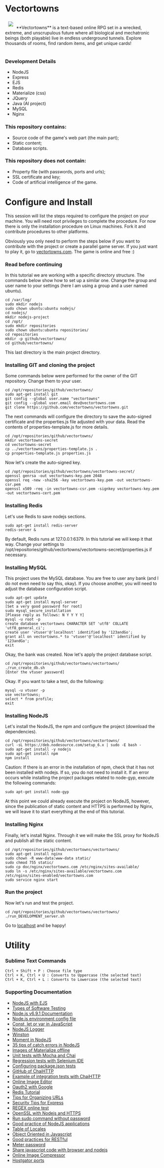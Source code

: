 # Vectortowns

<a href="https://vectortowns.com"><img src="http://linu.com.br/vectortowns/img/logo-small.png" align="left" hspace="10" vspace="6"></a>

<br>
**Vectortowns** is a text-based online RPG set in a wrecked, extreme, and unscrupulous future where all biological and mechatronic beings (both playable) live in endless underground tunnels. Explore thousands of rooms, find random items, and get unique cards!
<br><br>

### Development Details
- NodeJS
- Express
- EJS
- Redis
- Materialize (css)
- JQuery
- Java (AI project)
- MySQL
- Nginx

### This repository contains:
- Source code of the game's web part (the main part);
- Static content;
- Database scripts.

### This repository does not contain:
- Property file (with passwords, ports and urls);
- SSL certificate and key;
- Code of artificial intelligence of the game.




# Configure and Install

This session will list the steps required to configure the project on your machine. You will need root privileges to complete the procedure. For now there is only the installation procedure on Linux machines. Fork it and contribute procedures to other platforms.

Obviously you only need to perform the steps below if you want to contribute with the project or create a parallel game server. If you just want to play it, go to [vectortowns.com](https://vectortowns.com). The game is online and free :)

### Read before continuing

In this tutorial we are working with a specific directory structure. The commands below show how to set up a similar one. Change the group and user name to your settings (here I am using a group and a user named ubuntu).

```
cd /var/log/
sudo mkdir nodejs
sudo chown ubuntu:ubuntu nodejs/
cd nodejs/
mkdir nodejs-project
cd /opt/
sudo mkdir repositories
sudo chown ubuntu:ubuntu repositories/
cd repositories
mkdir -p github/vectortowns/
cd github/vectortowns/
```

This last directory is the main project directory.

### Installing GIT and cloning the project

Some commands below were performed for the owner of the GIT repository. Change them to your user.

```
cd /opt/repositories/github/vectortowns/
sudo apt-get install git
git config --global user.name "vectortowns"
git config --global user.email dev@vectortowns.com
git clone https://github.com/vectortowns/vectortowns.git
```

The next commands will configure the directory to save the auto-signed certificate and the properties.js file adjusted with your data. Read the contents of properties-template.js for more details.

```
cd /opt/repositories/github/vectortowns/
mkdir vectortowns-secret
cd vectortowns-secret
cp ../vectortowns/properties-template.js .
cp properties-template.js properties.js
```

Now let's create the auto-signed key.

```
cd /opt/repositories/github/vectortowns/vectortowns-secret/
openssl genrsa -out vectortowns-key.pem 2048
openssl req -new -sha256 -key vectortowns-key.pem -out vectortowns-csr.pem
openssl x509 -req -in vectortowns-csr.pem -signkey vectortowns-key.pem -out vectortowns-cert.pem
```

### Installing Redis

Let's use Redis to save nodejs sections.

```
sudo apt-get install redis-server
redis-server &
```

By default, Redis runs at 127.0.0.1:6379. In this tutorial we will keep it that way. Change your settings to /opt/repositories/github/vectortowns/vectortowns-secret/properties.js if necessary.


### Installing MySQL

This project uses the MySQL database. You are free to user any bank (and I do not even need to say this, okay). If you choose another, you will need to adjust the database configuration script.

```
sudo apt-get update
sudo apt-get install mysql-server
[Set a very good password for root]
sudo mysql_secure_installation
[Please reply as follows: N Y Y Y Y]
mysql -u root -p
create database vectortowns CHARACTER SET 'utf8' COLLATE 'utf8_general_ci';
create user 'vtuser'@'localhost' identified by '123andGo';
grant all on vectortowns.* to 'vtuser'@'localhost' identified by '123andGo';
exit
```

Okay, the bank was created. Now let's apply the project database script.

```
cd /opt/repositories/github/vectortowns/vectortowns/
./run_create_db.sh
[Enter the vtuser password]
```

Okay. If you want to take a test, do the following:

```
mysql -u vtuser -p
use vectortowns;
select * from profile;
exit
```

### Installing NodeJS

Let's install the NodeJS, the npm and configure the project (download the dependencies).

```
cd /opt/repositories/github/vectortowns/vectortowns/
curl -sL https://deb.nodesource.com/setup_6.x | sudo -E bash -
sudo apt-get install -y nodejs
sudo apt-get install npm
npm install
```

Caution: If there is an error in the installation of npm, check that it has not been installed with nodejs. If so, you do not need to install it. If an error occurs while installing the project packages related to node-gyp, execute the following commands:

```
sudo apt-get install node-gyp
```

At this point we could already execute the project on NodeJS, however, since the publication of static content and HTTPS is performed by Nginx, we will leave it to start everything at the end of this tutorial.

### Installing Nginx

Finally, let's install Nginx. Through it we will make the SSL proxy for NodeJS and publish all the static content.

```
cd /opt/repositories/github/vectortowns/vectortowns/
sudo apt-get install nginx
sudo chown -R www-data:www-data static/
sudo chmod 755 static/
sudo cp doc/nginx/vectortowns.com /etc/nginx/sites-available/
sudo ln -s /etc/nginx/sites-available/vectortowns.com /etc/nginx/sites-enabled/vectortowns.com
sudo service nginx start
```

### Run the project

Now let's run and test the project.

```
cd /opt/repositories/github/vectortowns/vectortowns/
./run_DEVELOPMENT_server.sh
```

Go to [localhost](https://127.0.0.1) and be happy!




# Utility

### Sublime Text Commands
```
Ctrl + Shift + P : Choose file type
Ctrl + K, Ctrl + U : Converts to Uppercase (the selected text)
Ctrl + K, Ctrl + L : Converts to Lowercase (the selected text)
```

### Supporting Documentation

* [NodeJS with EJS](https://scotch.io/tutorials/use-ejs-to-template-your-node-application)
* [Types of Software Testing](http://www.targettrust.com.br/blog/desenvolvimento/testes/os-13-principais-tipos-de-testes-de-software/)
* [Node.js v6.9.1 Documentation](https://nodejs.org/dist/latest-v6.x/docs/api/)
* [Node.js environment config file](http://stackoverflow.com/questions/8332333/node-js-setting-up-environment-specific-configs-to-be-used-with-everyauth)
* [Const, let or var in JavaScript](https://medium.com/javascript-scene/javascript-es6-var-let-or-const-ba58b8dcde75#.qhrnn0bcj)
* [NodeJS Logger](http://thisdavej.com/using-winston-a-versatile-logging-library-for-node-js/)
* [Winston](https://www.npmjs.com/package/winston)
* [Moment in NodeJS](http://momentjs.com/timezone/docs/)
* [35 tips of catch errors in NodeJS](http://goldbergyoni.com/checklist-best-practices-of-node-js-error-handling/)
* [Images of Materialize offline](http://stackoverflow.com/questions/37270835/how-to-host-material-icons-offline)
* [Unit tests with Mocha and Chai](https://www.codementor.io/nodejs/tutorial/unit-testing-nodejs-tdd-mocha-sinon)
* [Regression tests with Selenium IDE](http://www.qualister.com.br/blog/introducao-ao-selenium-ide)
* [Configuring package.json tests](http://wbruno.com.br/nodejs/package-json-entendendo-os-scripts/)
* [GitHub of ChaiHTTP](https://github.com/chaijs/chai-http)
* [Example of integration tests with ChaiHTTP](https://scotch.io/tutorials/test-a-node-restful-api-with-mocha-and-chai)
* [Online Image Editor](https://www.freeonlinephotoeditor.com/)
* [Oauth2 with Google](https://www.npmjs.com/package/passport-google-oauth2)
* [Redis Tutorial](https://codeforgeek.com/2016/06/node-js-redis-tutorial-installation-commands/)
* [Tips for Organizing URLs](https://moz.com/blog/15-seo-best-practices-for-structuring-urls)
* [Security Tips for Express](https://expressjs.com/en/advanced/best-practice-security.html)
* [REGEX online test](http://www.regexpal.com/)
* [OpenSSL with Nodejs and HTTPS](https://nodejs.org/api/tls.html)
* [Run sudo command without password](http://askubuntu.com/questions/159007/how-do-i-run-specific-sudo-commands-without-a-password)
* [Good practice of NodeJS applications](https://www.terlici.com/2014/08/25/best-practices-express-structure.html)
* [Table of Locales](https://docs.moodle.org/dev/Table_of_locales)
* [Object Oriented in Javascript](http://www.w3schools.com/js/js_object_prototypes.asp)
* [Good practices for RESTful](http://stackoverflow.com/questions/942951/rest-api-error-return-good-practices)
* [Meter password](https://css-tricks.com/password-strength-meter/)
* [Share javascript code with browser and nodejs](https://caolan.org/posts/writing_for_node_and_the_browser.html)
* [Online Image Compressor](http://compresspng.com/)
* [Hostgator ports](http://support.hostgator.com/articles/commonly-used-port-numbers)
